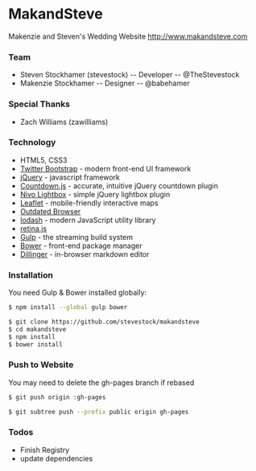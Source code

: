 # MakandSteve
Makenzie and Steven's Wedding Website http://www.makandsteve.com

### Team
* Steven Stockhamer (stevestock) -- Developer -- @TheStevestock
* Makenzie Stockhamer   -- Designer  -- @babehamer

### Special Thanks
* Zach Williams (zawilliams)

### Technology
* HTML5, CSS3
* [Twitter Bootstrap](http://getbootstrap.com) - modern front-end UI framework
* [jQuery](https://jquery.com) - javascript framework
* [Countdown.js](http://countdownjs.org) - accurate, intuitive jQuery countdown plugin
* [Nivo Lightbox](https://github.com/gilbitron/Nivo-Lightbox) - simple jQuery lightbox plugin
* [Leaflet](http://leafletjs.com) - mobile-friendly interactive maps
* [Outdated Browser](http://outdatedbrowser.com/)
* [lodash](https://lodash.com) - modern JavaScript utility library
* [retina.js](http://imulus.github.io/retinajs/)
* [Gulp](http://gulpjs.com) - the streaming build system
* [Bower](http://bower.io) - front-end package manager
* [Dillinger](http://dillinger.io) - in-browser markdown editor

### Installation

You need Gulp & Bower installed globally:

```sh
$ npm install --global gulp bower
```

```sh
$ git clone https://github.com/stevestock/makandsteve
$ cd makandsteve
$ npm install
$ bower install
```

### Push to Website

You may need to delete the gh-pages branch if rebased

```sh
$ git push origin :gh-pages
```

```sh
$ git subtree push --prefix public origin gh-pages
```

### Todos
 - Finish Registry
 - update dependencies
